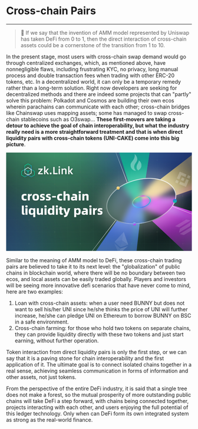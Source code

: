 
# Cross-chain Pairs

---
> 🌟 <span className="highlight">If we say that the invention of AMM model represented by Uniswap has taken DeFi from 0 to 1, then the direct interaction of cross-chain assets could be a cornerstone of the transition from 1 to 10. </span>


In the present stage, most users with cross-chain swap demand would go through centralized exchanges, which, as mentioned above, have nonnegligible flaws, including frustrating KYC, no privacy, long manual process and double transaction fees when trading with other ERC-20 tokens, etc. In a decentralized world, it can only be a temporary remedy rather than a long-term solution. Right now developers are seeking for decentralized methods and there are indeed some projects that can "partly" solve this problem: Polkadot and Cosmos are building their own ecos wherein parachains can  communicate with each other; cross-chain bridges like Chainswap uses mapping assets; some has managed to swap cross-chain stablecoins such as O3swap... **These first-movers are taking a detour to achieve the goal of chain interoperability, but what the industry really need is a more straightforward treatment and that is when direct liquidity pairs with cross-chain tokens (UNI-CAKE) come into this big picture**.

![cross-chain liquidity pairs](../static/img/liquidity_pairs.png)

Similar to the meaning of AMM model to DeFi, these cross-chain trading pairs are believed to take it to its next level: the "globalization" of public chains in blockchain world, where there will be no boundary between two ecos, and local assets can be easily traded globally. Players and investors will be seeing more innovative defi scenarios that have never come to mind, here are two examples:

1. Loan with cross-chain assets: when a user need BUNNY but does not want to sell his/her UNI since he/she thinks the price of UNI will further increase, he/she can pledge UNI on Ethereum to borrow BUNNY on BSC in a safe environment.
2. Cross-chain farming: for those who hold two tokens on separate chains, they can provide liquidity directly with these two tokens and just start earning, without further operation.

Token interaction from direct liquidity pairs is only the first step, or we can say that it is a paving stone for chain interoperability and the first application of it. The ultimate goal is to connect isolated chains together in a real sense, achieving seamless communication in forms of information and other assets, not just tokens.

From the perspective of the entire DeFi industry, it is said that a single tree does not make a forest, so the mutual prosperity of more outstanding public chains will take DeFi a step forward, with chains being connected together, projects interacting with each other, and users enjoying the full potential of this ledger technology. Only when can DeFi form its own integrated system as strong as the real-world finance.
